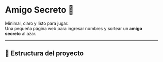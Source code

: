 # Amigo Secreto 🎁

Minimal, claro y listo para jugar.  
Una pequeña página web para ingresar nombres y sortear un **amigo secreto** al azar.

---

## 📁 Estructura del proyecto
